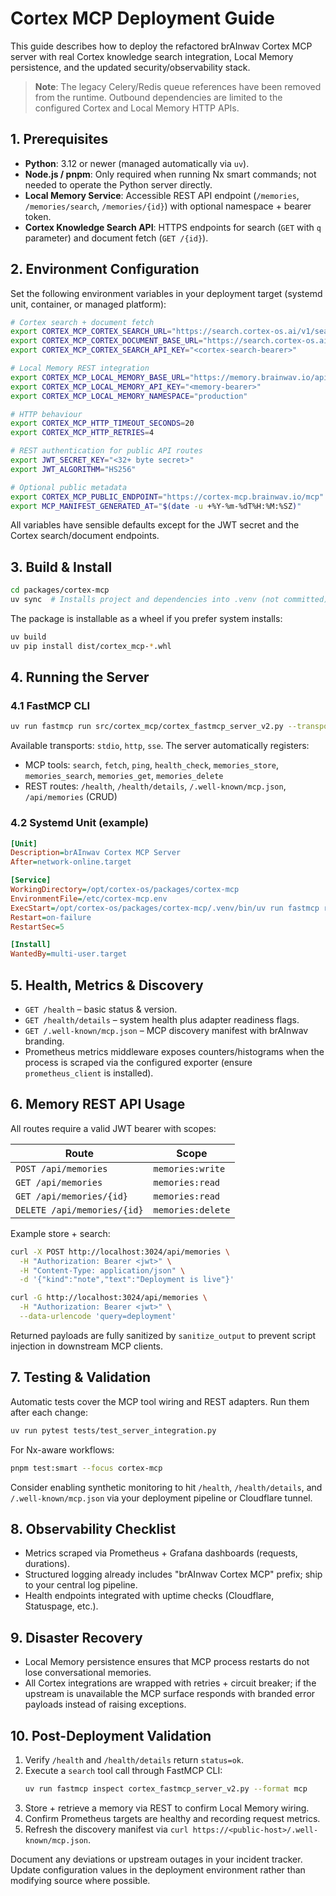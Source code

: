# Cortex MCP Deployment Guide

This guide describes how to deploy the refactored brAInwav Cortex MCP server
with real Cortex knowledge search integration, Local Memory persistence, and the
updated security/observability stack.

> **Note**: The legacy Celery/Redis queue references have been removed from the
> runtime. Outbound dependencies are limited to the configured Cortex and Local
> Memory HTTP APIs.

## 1. Prerequisites

- **Python**: 3.12 or newer (managed automatically via `uv`).
- **Node.js / pnpm**: Only required when running Nx smart commands; not needed to
  operate the Python server directly.
- **Local Memory Service**: Accessible REST API endpoint (`/memories`,
  `/memories/search`, `/memories/{id}`) with optional namespace + bearer token.
- **Cortex Knowledge Search API**: HTTPS endpoints for search (`GET` with `q`
  parameter) and document fetch (`GET /{id}`).

## 2. Environment Configuration

Set the following environment variables in your deployment target (systemd
unit, container, or managed platform):

```bash
# Cortex search + document fetch
export CORTEX_MCP_CORTEX_SEARCH_URL="https://search.cortex-os.ai/v1/search"
export CORTEX_MCP_CORTEX_DOCUMENT_BASE_URL="https://search.cortex-os.ai/v1/documents"
export CORTEX_MCP_CORTEX_SEARCH_API_KEY="<cortex-search-bearer>"

# Local Memory REST integration
export CORTEX_MCP_LOCAL_MEMORY_BASE_URL="https://memory.brainwav.io/api/v1"
export CORTEX_MCP_LOCAL_MEMORY_API_KEY="<memory-bearer>"
export CORTEX_MCP_LOCAL_MEMORY_NAMESPACE="production"

# HTTP behaviour
export CORTEX_MCP_HTTP_TIMEOUT_SECONDS=20
export CORTEX_MCP_HTTP_RETRIES=4

# REST authentication for public API routes
export JWT_SECRET_KEY="<32+ byte secret>"
export JWT_ALGORITHM="HS256"

# Optional public metadata
export CORTEX_MCP_PUBLIC_ENDPOINT="https://cortex-mcp.brainwav.io/mcp"
export MCP_MANIFEST_GENERATED_AT="$(date -u +%Y-%m-%dT%H:%M:%SZ)"
```

All variables have sensible defaults except for the JWT secret and the Cortex
search/document endpoints.

## 3. Build & Install

```bash
cd packages/cortex-mcp
uv sync  # Installs project and dependencies into .venv (not committed)
```

The package is installable as a wheel if you prefer system installs:

```bash
uv build
uv pip install dist/cortex_mcp-*.whl
```

## 4. Running the Server

### 4.1 FastMCP CLI

```bash
uv run fastmcp run src/cortex_mcp/cortex_fastmcp_server_v2.py --transport http --port 3024
```

Available transports: `stdio`, `http`, `sse`. The server automatically registers:

- MCP tools: `search`, `fetch`, `ping`, `health_check`, `memories_store`,
  `memories_search`, `memories_get`, `memories_delete`
- REST routes: `/health`, `/health/details`, `/.well-known/mcp.json`,
  `/api/memories` (CRUD)

### 4.2 Systemd Unit (example)

```ini
[Unit]
Description=brAInwav Cortex MCP Server
After=network-online.target

[Service]
WorkingDirectory=/opt/cortex-os/packages/cortex-mcp
EnvironmentFile=/etc/cortex-mcp.env
ExecStart=/opt/cortex-os/packages/cortex-mcp/.venv/bin/uv run fastmcp run src/cortex_mcp/cortex_fastmcp_server_v2.py --transport http --port 3024
Restart=on-failure
RestartSec=5

[Install]
WantedBy=multi-user.target
```

## 5. Health, Metrics & Discovery

- `GET /health` – basic status & version.
- `GET /health/details` – system health plus adapter readiness flags.
- `GET /.well-known/mcp.json` – MCP discovery manifest with brAInwav branding.
- Prometheus metrics middleware exposes counters/histograms when the process is
  scraped via the configured exporter (ensure `prometheus_client` is installed).

## 6. Memory REST API Usage

All routes require a valid JWT bearer with scopes:

| Route | Scope |
| --- | --- |
| `POST /api/memories` | `memories:write` |
| `GET /api/memories` | `memories:read` |
| `GET /api/memories/{id}` | `memories:read` |
| `DELETE /api/memories/{id}` | `memories:delete` |

Example store + search:

```bash
curl -X POST http://localhost:3024/api/memories \
  -H "Authorization: Bearer <jwt>" \
  -H "Content-Type: application/json" \
  -d '{"kind":"note","text":"Deployment is live"}'

curl -G http://localhost:3024/api/memories \
  -H "Authorization: Bearer <jwt>" \
  --data-urlencode 'query=deployment'
```

Returned payloads are fully sanitized by `sanitize_output` to prevent script
injection in downstream MCP clients.

## 7. Testing & Validation

Automatic tests cover the MCP tool wiring and REST adapters. Run them after each
change:

```bash
uv run pytest tests/test_server_integration.py
```

For Nx-aware workflows:

```bash
pnpm test:smart --focus cortex-mcp
```

Consider enabling synthetic monitoring to hit `/health`, `/health/details`, and
`/.well-known/mcp.json` via your deployment pipeline or Cloudflare tunnel.

## 8. Observability Checklist

- Metrics scraped via Prometheus + Grafana dashboards (requests, durations).
- Structured logging already includes "brAInwav Cortex MCP" prefix; ship to your
  central log pipeline.
- Health endpoints integrated with uptime checks (Cloudflare, Statuspage, etc.).

## 9. Disaster Recovery

- Local Memory persistence ensures that MCP process restarts do not lose
  conversational memories.
- All Cortex integrations are wrapped with retries + circuit breaker; if the
  upstream is unavailable the MCP surface responds with branded error payloads
  instead of raising exceptions.

## 10. Post-Deployment Validation

1. Verify `/health` and `/health/details` return `status=ok`.
2. Execute a `search` tool call through FastMCP CLI:
   ```bash
   uv run fastmcp inspect cortex_fastmcp_server_v2.py --format mcp
   ```
3. Store + retrieve a memory via REST to confirm Local Memory wiring.
4. Confirm Prometheus targets are healthy and recording request metrics.
5. Refresh the discovery manifest via `curl https://<public-host>/.well-known/mcp.json`.

Document any deviations or upstream outages in your incident tracker. Update
configuration values in the deployment environment rather than modifying source
where possible.
